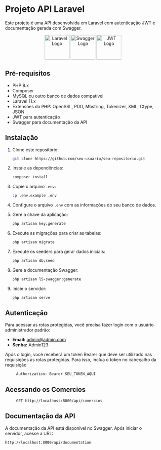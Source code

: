 # Projeto API Laravel
Este projeto é uma API desenvolvida em Laravel com autenticação JWT e documentação gerada com Swagger.

<p align="center">
    <img src="https://laravel.com/img/logomark.min.svg" alt="Laravel Logo" width="80"/>
    <img src="https://upload.wikimedia.org/wikipedia/commons/a/ab/Swagger-logo.png" alt="Swagger Logo" width="80"/>
    <img src="https://jwt.io/img/pic_logo.svg" alt="JWT Logo" width="80"/>
</p>


## Pré-requisitos

- PHP 8.x
- Composer
- MySQL ou outro banco de dados compatível
- Laravel 11.x
- Extensões do PHP: OpenSSL, PDO, Mbstring, Tokenizer, XML, Ctype, JSON
- JWT para autenticação
- Swagger para documentação da API

## Instalação

1. Clone este repositório:

    ```bash
    git clone https://github.com/seu-usuario/seu-repositorio.git
    ```

2. Instale as dependências:

    ```bash
    composer install
    ```

3. Copie o arquivo `.env`:

    ```bash
    cp .env.example .env
    ```

4. Configure o arquivo `.env` com as informações do seu banco de dados.

5. Gere a chave da aplicação:

    ```bash
    php artisan key:generate
    ```

6. Execute as migrações para criar as tabelas:

    ```bash
    php artisan migrate
    ```

7. Execute os seeders para gerar dados iniciais:

    ```bash
    php artisan db:seed
    ```

8. Gere a documentação Swagger:

    ```bash
    php artisan l5-swagger:generate
    ```

9. Inicie o servidor:

    ```bash
    php artisan serve
    ```

## Autenticação

Para acessar as rotas protegidas, você precisa fazer login com o usuário administrador padrão:

- **Email:** admin@admin.com
- **Senha:** Admin123

Após o login, você receberá um token Bearer que deve ser utilizado nas requisições às rotas protegidas. Para isso, inclua o token no cabeçalho da requisição:

```bash
     Authorization: Bearer SEU_TOKEN_AQUI
```

## Acessando os Comercios

```bash
     GET http://localhost:8000/api/comercios
```

## Documentação da API

A documentação da API está disponível no Swagger. Após iniciar o servidor, acesse a URL:

```bash
http://localhost:8000/api/documentation
```
